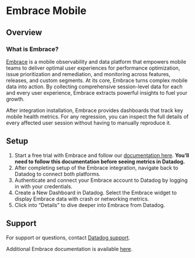 # Embrace Mobile

## Overview

### What is Embrace?

[Embrace][1] is a mobile observability and data platform that empowers mobile teams to deliver optimal user experiences for 
performance optimization, issue prioritization and remediation, and monitoring across features, releases, and custom 
segments. At its core, Embrace turns complex mobile data into action. By collecting comprehensive session-level data for
each and every user experience, Embrace extracts powerful insights to fuel your growth.

After integration installation, Embrace provides dashboards that track key mobile health metrics. For any regression, you can inspect 
the full details of every affected user session without having to manually reproduce it. 

 
## Setup

1. Start a free trial with Embrace and follow our [documentation here][2]. **You’ll need to 
   follow this documentation before seeing metrics in Datadog.**
1. After completing setup of the Embrace integration, navigate back to Datadog to connect both platforms.
1. Authenticate and connect your Embrace account to Datadog by logging in with your credentials.
1. Create a New Dashboard in Datadog. Select the Embrace widget to display Embrace data with crash or networking metrics.
1. Click into “Details” to dive deeper into Embrace from Datadog.

## Support
For support or questions, contact [Datadog support][3].

Additional Embrace documentation is available [here][2].

[1]: https://embrace.io
[2]: https://embrace.io/docs/
[3]: https://www.datadoghq.com/support/
